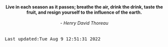 
<div align="center"><b><span>Live in each season as it passes; breathe the air, drink the drink, taste the fruit, and resign yourself to the influence of the earth.</span></b><br><br><i> - Henry David Thoreau</i></div>
<br><br><kbd>Last updated:Tue Aug  9 12:51:31 2022</kbd>